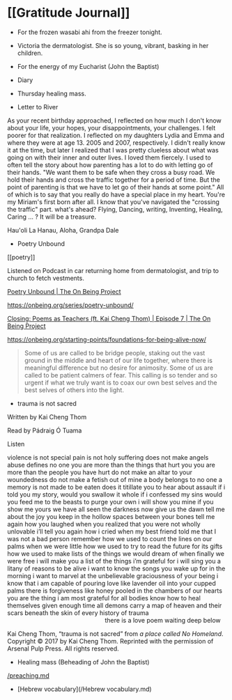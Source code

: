 # [[Gratitude Journal]] 

- For the frozen wasabi ahi from the freezer tonight. 
- Victoria the dermatologist. She is so young, vibrant, basking in her children.
- For the energy of my Eucharist (John the Baptist)


- Diary 

- Thursday healing mass. 

- Letter to River

As your recent birthday approached, I reflected on how much I don't know about your life, your hopes, your disappointments, your challenges. I felt poorer for that realization. I reflected on my daughters Lydia and Emma and where they were at age 13. 2005 and 2007, respectively. I didn't really know it at the time, but later I realized that I was pretty clueless about what was going on with their inner and outer lives. I loved them fiercely. I used to often tell the story about how parenting has a lot to do with letting go of their hands. "We want them to be safe when they cross a busy road. We hold their hands and cross the traffic together for a period of time. But the point of parenting is that we have to let go of their hands at some point." All of which is to say that you really do have a special place in my heart. You're my Miriam's first born after all. I know that you've navigated the "crossing the traffic" part. what's ahead? Flying, Dancing, writing, Inventing, Healing, Caring … ? It will be a treasure. 

Hau'oli La Hanau,
Aloha,
Grandpa Dale

- Poetry Unbound

[[poetry]] 

Listened on Podcast in car returning home from dermatologist, and trip to church to fetch vestments.

[Poetry Unbound | The On Being Project](https://onbeing.org/series/poetry-unbound/ "Poetry Unbound | The On Being Project")

https://onbeing.org/series/poetry-unbound/

[Closing: Poems as Teachers (ft. Kai Cheng Thom) | Episode 7 | The On Being Project](https://onbeing.org/programs/closing-poems-as-teachers-ft-kai-cheng-thom-episode-7/ "Closing: Poems as Teachers (ft. Kai Cheng Thom) | Episode 7 | The On Being Project")

https://onbeing.org/starting-points/foundations-for-being-alive-now/

> Some of us are called to be bridge people, staking out the vast ground in the middle and heart of our life together, where there is meaningful difference but no desire for animosity. Some of us are called to be patient calmers of fear. This calling is so tender and so urgent if what we truly want is to coax our own best selves and the best selves of others into the light.

- trauma is not sacred

Written by Kai Cheng Thom

Read by Pádraig Ó Tuama

Listen

violence is not special pain is not holy suffering does not make angels abuse defines no one you are more than the things that hurt you you are more than the people you have hurt do not make an altar to your woundedness do not make a fetish out of mine a body belongs to no one a memory is not made to be eaten does it titillate you to hear about assault if i told you my story, would you swallow it whole if i confessed my sins would you feed me to the beasts to purge your own i will show you mine if you show me yours we have all seen the darkness now give us the dawn tell me about the joy you keep in the hollow spaces between your bones tell me again how you laughed when you realized that you were not wholly unlovable i’ll tell you again how i cried when my best friend told me that I was not a bad person remember how we used to count the lines on our palms when we were little how we used to try to read the future for its gifts how we used to make lists of the things we would dream of when finally we were free i will make you a list of the things i’m grateful for i will sing you a litany of reasons to be alive i want to know the songs you wake up for in the morning i want to marvel at the unbelievable graciousness of your being i know that i am capable of pouring love like lavender oil into your cupped palms there is forgiveness like honey pooled in the chambers of our hearts you are the thing i am most grateful for all bodies know how to heal themselves given enough time all demons carry a map of heaven and their scars beneath the skin of every history of trauma  
                there is a love poem waiting deep below

Kai Cheng Thom, “trauma is not sacred” from _a place called No Homeland_. Copyright © 2017 by Kai Cheng Thom. Reprinted with the permission of Arsenal Pulp Press. All rights reserved.
- Healing mass (Beheading of John the Baptist)

[/preaching.md](/preaching.md)

- [Hebrew vocabulary](/Hebrew vocabulary.md)

